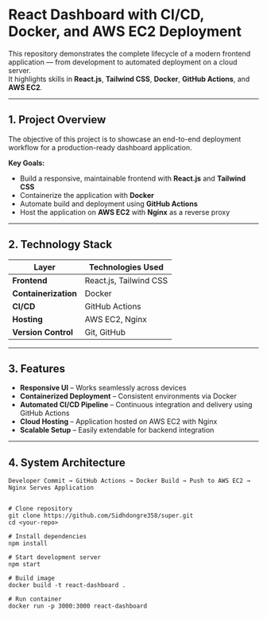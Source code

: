 # React Dashboard with CI/CD, Docker, and AWS EC2 Deployment

This repository demonstrates the complete lifecycle of a modern frontend application — from development to automated deployment on a cloud server.  
It highlights skills in **React.js**, **Tailwind CSS**, **Docker**, **GitHub Actions**, and **AWS EC2**.

---

## 1. Project Overview

The objective of this project is to showcase an end-to-end deployment workflow for a production-ready dashboard application.

**Key Goals:**
- Build a responsive, maintainable frontend with **React.js** and **Tailwind CSS**
- Containerize the application with **Docker**
- Automate build and deployment using **GitHub Actions**
- Host the application on **AWS EC2** with **Nginx** as a reverse proxy

---

## 2. Technology Stack

| Layer                | Technologies Used |
|----------------------|-------------------|
| **Frontend**         | React.js, Tailwind CSS |
| **Containerization** | Docker |
| **CI/CD**            | GitHub Actions |
| **Hosting**          | AWS EC2, Nginx |
| **Version Control**  | Git, GitHub |

---

## 3. Features

- **Responsive UI** – Works seamlessly across devices
- **Containerized Deployment** – Consistent environments via Docker
- **Automated CI/CD Pipeline** – Continuous integration and delivery using GitHub Actions
- **Cloud Hosting** – Application hosted on AWS EC2 with Nginx
- **Scalable Setup** – Easily extendable for backend integration

---

## 4. System Architecture

```plaintext
Developer Commit → GitHub Actions → Docker Build → Push to AWS EC2 → Nginx Serves Application


# Clone repository
git clone https://github.com/Sidhdongre358/super.git
cd <your-repo>

# Install dependencies
npm install

# Start development server
npm start

# Build image
docker build -t react-dashboard .

# Run container
docker run -p 3000:3000 react-dashboard
